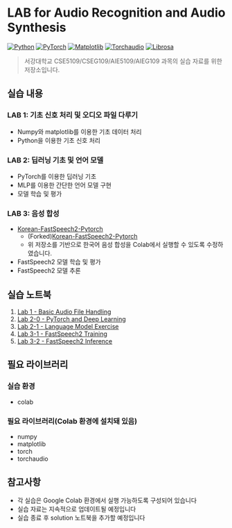 # LAB for Audio Recognition and Audio Synthesis

[![Python](https://img.shields.io/badge/Python-3.9%2B-blue.svg)](https://www.python.org/)
[![PyTorch](https://img.shields.io/badge/PyTorch-2.5.1%2B-red.svg)](https://pytorch.org/)
[![Matplotlib](https://img.shields.io/badge/Matplotlib-3.1.1%2B-yellow.svg)](https://matplotlib.org/)
[![Torchaudio](https://img.shields.io/badge/Torchaudio-2.5.1%2B-orange.svg)](https://pytorch.org/audio)
[![Librosa](https://img.shields.io/badge/Librosa-0.10.2%2B-green.svg)](https://librosa.org/)

<!--
torch                              2.5.1+cu121
torchaudio                         2.5.1+cu121
torchsummary                       1.5.1
torchvision                        0.20.1+cu121
-->
> 서강대학교 CSE5109/CSEG109/AIE5109/AIEG109 과목의 실습 자료를 위한 저장소입니다.

## 실습 내용

### LAB 1: 기초 신호 처리 및 오디오 파일 다루기
- Numpy와 matplotlib를 이용한 기초 데이터 처리
- Python을 이용한 기초 신호 처리

### LAB 2: 딥러닝 기초 및 언어 모델
- PyTorch를 이용한 딥러닝 기초
- MLP를 이용한 간단한 언어 모델 구현
- 모델 학습 및 평가

### LAB 3: 음성 합성
- [Korean-FastSpeech2-Pytorch](https://github.com/HGU-DLLAB/Korean-FastSpeech2-Pytorch)
    - (Forked)[Korean-FastSpeech2-Pytorch](https://github.com/june-oh/Korean-FastSpeech2-Pytorch)
    - 위 저장소를 기반으로 한국어 음성 합성을 Colab에서 실행할 수 있도록 수정하였습니다.
- FastSpeech2 모델 학습 및 평가
- FastSpeech2 모델 추론

## 실습 노트북
1. [Lab 1 - Basic Audio File Handling](Lab_1_Basic_Numpy_and_Siganl_Processing.ipynb)
2. [Lab 2-0 - PyTorch and Deep Learning](LAB2_0_PyTorch_and_Deep_Learning.ipynb)
3. [Lab 2-1 - Language Model Exercise](LAB2_1_LM_Exercise.ipynb)
4. [Lab 3-1 - FastSpeech2 Training](LAB3_1_Fastspeech2_Train.ipynb)
5. [Lab 3-2 - FastSpeech2 Inference](LAB3_2_FastSpeech2_Inferene.ipynb)

## 필요 라이브러리
### 실습 환경
- colab
### 필요 라이브러리(Colab 환경에 설치돼 있음)
- numpy
- matplotlib 
- torch
- torchaudio

## 참고사항
- 각 실습은 Google Colab 환경에서 실행 가능하도록 구성되어 있습니다
- 실습 자료는 지속적으로 업데이트될 예정입니다
- 실습 종료 후 solution 노트북을 추가할 예정입니다


